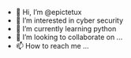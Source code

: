 - 👋 Hi, I’m @epictetux
- 👀 I’m interested in cyber security
- 🌱 I’m currently learning python
- 💞️ I’m looking to collaborate on ...
- 📫 How to reach me ...

<!---
epictetux/epictetux is a ✨ special ✨ repository because its `README.md` (this file) appears on your GitHub profile.
You can click the Preview link to take a look at your changes.
--->
